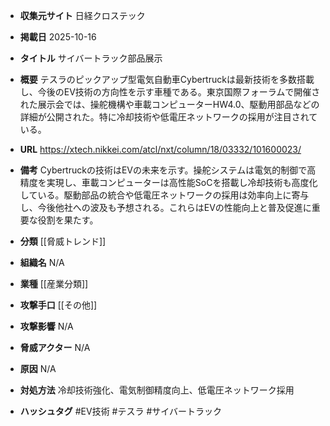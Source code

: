 - **収集元サイト**
日経クロステック

- **掲載日**
2025-10-16

- **タイトル**
サイバートラック部品展示

- **概要**
テスラのピックアップ型電気自動車Cybertruckは最新技術を多数搭載し、今後のEV技術の方向性を示す車種である。東京国際フォーラムで開催された展示会では、操舵機構や車載コンピューターHW4.0、駆動用部品などの詳細が公開された。特に冷却技術や低電圧ネットワークの採用が注目されている。

- **URL**
https://xtech.nikkei.com/atcl/nxt/column/18/03332/101600023/

- **備考**
Cybertruckの技術はEVの未来を示す。操舵システムは電気的制御で高精度を実現し、車載コンピューターは高性能SoCを搭載し冷却技術も高度化している。駆動部品の統合や低電圧ネットワークの採用は効率向上に寄与し、今後他社への波及も予想される。これらはEVの性能向上と普及促進に重要な役割を果たす。

- **分類**
[[脅威トレンド]]

- **組織名**
N/A

- **業種**
[[産業分類]]

- **攻撃手口**
[[その他]]

- **攻撃影響**
N/A

- **脅威アクター**
N/A

- **原因**
N/A

- **対処方法**
冷却技術強化、電気制御精度向上、低電圧ネットワーク採用

- **ハッシュタグ**
#EV技術 #テスラ #サイバートラック
